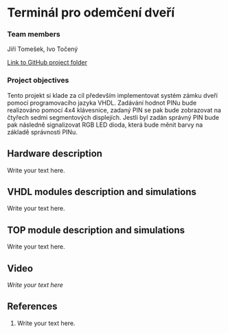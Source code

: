 # Terminál pro odemčení dveří

### Team members

Jiří Tomešek, Ivo Točený

[Link to GitHub project folder]( https://github.com/xtomes07/DE1_projekt)

### Project objectives

Tento projekt si klade za cíl především implementovat systém zámku dveří pomocí programovacího jazyka VHDL. Zadávání hodnot PINu bude realizováno pomocí 4x4 klávesnice, zadaný 
PIN se pak bude zobrazovat na čtyřech sedmi segmentových displejích. Jestli byl zadán správný PIN bude pak následně signalizovat RGB LED dioda, která bude měnit barvy na základě 
správnosti PINu. 


## Hardware description

Write your text here.


## VHDL modules description and simulations

Write your text here.


## TOP module description and simulations

Write your text here.


## Video

*Write your text here*


## References

   1. Write your text here.
